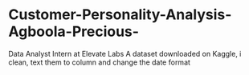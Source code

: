 # Customer-Personality-Analysis-Agboola-Precious-
Data Analyst Intern at Elevate Labs
A dataset downloaded on Kaggle, i clean, text them to column and change the date format
